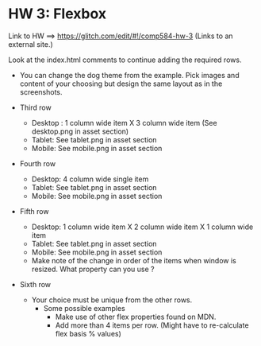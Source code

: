 # HW 3: Flexbox

Link to HW ==> https://glitch.com/edit/#!/comp584-hw-3 (Links to an external site.) 

Look at the index.html comments to continue adding the required rows.
- You can change the dog theme from the example. Pick images and content of your choosing but design the same layout as in the screenshots.
- Third row
  - Desktop : 1 column wide item X 3 column wide item (See desktop.png in asset section)
  - Tablet: See tablet.png in asset section
  - Mobile: See mobile.png in asset section

- Fourth row
  - Desktop: 4 column wide single item
  - Tablet: See tablet.png in asset section
  - Mobile: See mobile.png in asset section
- Fifth row
  - Desktop: 1 column wide item X 2 column wide item X 1 column wide item
  - Tablet: See tablet.png in asset section
  - Mobile: See mobile.png in asset section
  - Make note of the change in order of the items when window is resized. What property can you use ?
- Sixth row 
  - Your choice must be unique from the other rows.
    - Some possible examples
      - Make use of other flex properties found on MDN.
      - Add more than 4 items per row. (Might have to re-calculate flex basis % values) 
